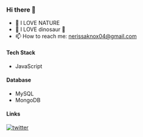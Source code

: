 ### Hi there 👋

- 🌱 I LOVE NATURE
- 🦕 I LOVE dinosaur 🦖
- 📫 How to reach me: nerissaknox04@gmail.com

#### Tech Stack
- JavaScript

#### Database
- MySQL
- MongoDB


#### Links
[![twitter](https://img.shields.io/badge/twitter-1DA1F2?style=for-the-badge&logo=twitter&logoColor=white)](https://twitter.com/yang_rui70081)
